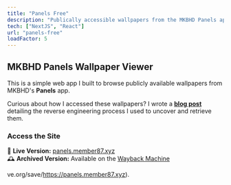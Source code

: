 ```yaml
---
title: "Panels Free"
description: "Publically accessible wallpapers from the MKBHD Panels app"
tech: ["NextJS", "React"]
url: "panels-free"
loadFactor: 5
---
```


## MKBHD Panels Wallpaper Viewer

This is a simple web app I built to browse publicly available wallpapers from
MKBHD's **Panels** app.

Curious about how I accessed these wallpapers? I wrote a
**[blog post](/blog/reverse-engineering-panels/)** detailing the reverse
engineering process I used to uncover and retrieve them.

### Access the Site

🔗 **Live Version:** [panels.member87.xyz](https://panels.member87.xyz)  
🕰 **Archived Version:** Available on the [Wayback Machine](insert-link)

ve.org/save/https://panels.member87.xyz).
